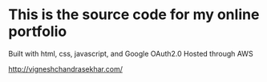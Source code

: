 # This is the source code for my online portfolio 
Built with html, css, javascript, and Google OAuth2.0
Hosted through AWS

http://vigneshchandrasekhar.com/

